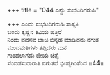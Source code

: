 +++
title = "044 ಎನ್ದು ಸುಭಟರಿಗರುಹಿ"

+++
ಎಂದು ಸುಭಟರಿಗರುಹಿ ಸಾತ್ಯಕಿ   
ಬಂದು ಕೃಷ್ಣನ ಕಿವಿಯ ಹತ್ತಿರೆ   
ನಿಂದು ವದನವ ಚಾಚಿ ಬಿನ್ನಹ ಮಾಡಿದನು ನಗುತ   
ಮಂದಮತಿಗಳು ತಪ್ಪಿದರು ಮನ   
ಗುಂದಲಾಗದು ಜೀಯ ಚಿತ್ತೈ  
ಸೆಂದಡಸುರಾರಾತಿ ನಗುತವೆ ಭೀಷ್ಮಗಿಂತೆಂದ    ॥44॥